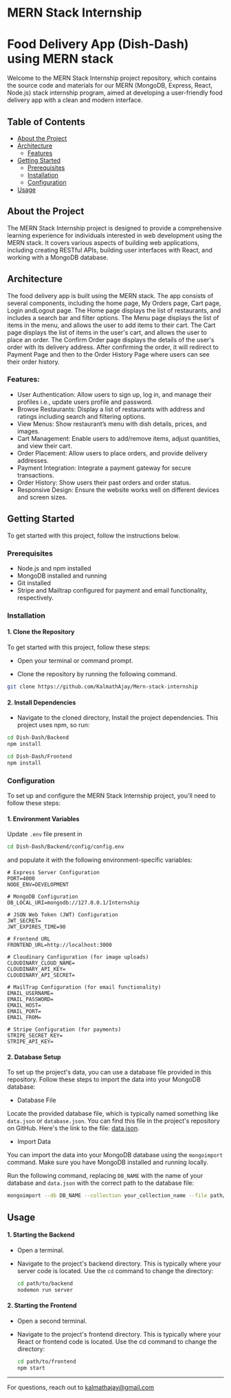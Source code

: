 # MERN Stack Internship

# Food Delivery App (Dish-Dash) using MERN stack

Welcome to the MERN Stack Internship project repository, which contains the source code and materials for our MERN (MongoDB, Express, React, Node.js) stack internship program, aimed at developing a user-friendly food delivery app with a clean and modern interface.

## Table of Contents

- [About the Project](#about-the-project)
- [Architecture](#Architecture)
  - [Features](#Features)
- [Getting Started](#getting-started)
  - [Prerequisites](#prerequisites)
  - [Installation](#installation)
  - [Configuration](#configuration)
- [Usage](#usage)

## About the Project

The MERN Stack Internship project is designed to provide a comprehensive learning experience for individuals interested in web development using the MERN stack. It covers various aspects of building web applications, including creating RESTful APIs, building user interfaces with React, and working with a MongoDB database.

## Architecture

The food delivery app is built using the MERN stack. The app consists of several components, including the home page, My Orders page, Cart page, Login andLogout page. The Home page displays the list of restaurants, and includes a search bar and filter options. The Menu page displays the list of items in the menu, and allows the user to add items to their cart. The Cart page displays the list of items in the user's cart, and allows the user to place an order. The Confirm Order page displays the details of the user's order with its delivery address. After confirming the order, it will redirect to Payment Page and then to the Order History Page where users can see their order history.

### Features:

- User Authentication: Allow users to sign up, log in, and manage their
  profiles i.e., update users profile and password.
- Browse Restaurants: Display a list of restaurants with address and ratings including search and filtering options.
- View Menus: Show restaurant’s menu with dish details, prices, and images.
- Cart Management: Enable users to add/remove items, adjust quantities, and
  view their cart.
- Order Placement: Allow users to place orders, and provide
  delivery addresses.
- Payment Integration: Integrate a payment gateway for secure transactions.
- Order History: Show users their past orders and order status.
- Responsive Design: Ensure the website works well on different devices and
  screen sizes.

## Getting Started

To get started with this project, follow the instructions below.

### Prerequisites

- Node.js and npm installed
- MongoDB installed and running
- Git installed
- Stripe and Mailtrap configured for payment and email functionality, respectively.

### Installation

#### 1. Clone the Repository

To get started with this project, follow these steps:

- Open your terminal or command prompt.

- Clone the repository by running the following command.

```bash
git clone https://github.com/KalmathAjay/Mern-stack-internship
```

#### 2. Install Dependencies

- Navigate to the cloned directory, Install the project dependencies. This project uses npm, so run:

```bash
cd Dish-Dash/Backend
npm install
```

```bash
cd Dish-Dash/Frontend
npm install
```

### Configuration

To set up and configure the MERN Stack Internship project, you'll need to follow these steps:

#### 1. Environment Variables

Update `.env` file present in

```bash
cd Dish-Dash/Backend/config/config.env
```

and populate it with the following environment-specific variables:

```env
# Express Server Configuration
PORT=4000
NODE_ENV=DEVELOPMENT

# MongoDB Configuration
DB_LOCAL_URI=mongodb://127.0.0.1/Internship

# JSON Web Token (JWT) Configuration
JWT_SECRET=
JWT_EXPIRES_TIME=90

# Frontend URL
FRONTEND_URL=http://localhost:3000

# Cloudinary Configuration (for image uploads)
CLOUDINARY_CLOUD_NAME=
CLOUDINARY_API_KEY=
CLOUDINARY_API_SECRET=

# MailTrap Configuration (for email functionality)
EMAIL_USERNAME=
EMAIL_PASSWORD=
EMAIL_HOST=
EMAIL_PORT=
EMAIL_FROM=

# Stripe Configuration (for payments)
STRIPE_SECRET_KEY=
STRIPE_API_KEY=
```

#### 2. Database Setup

To set up the project's data, you can use a database file provided in this repository. Follow these steps to import the data into your MongoDB database:

- Database File

Locate the provided database file, which is typically named something like `data.json` or `database.json`. You can find this file in the project's repository on GitHub. Here's the link to the file: [data.json](https://github.com/KalmathAjay/Mern-stack-internship/path/to/database.json).

- Import Data

You can import the data into your MongoDB database using the `mongoimport` command. Make sure you have MongoDB installed and running locally.

Run the following command, replacing `DB_NAME` with the name of your database and `data.json` with the correct path to the database file:

```bash
mongoimport --db DB_NAME --collection your_collection_name --file path/to/data.json --jsonArray
```

## Usage

#### 1. Starting the Backend

- Open a terminal.

- Navigate to the project's backend directory. This is typically where your server code is located. Use the `cd` command to change the directory:

  ```bash
  cd path/to/backend
  nodemon run server
  ```

#### 2. Starting the Frontend

- Open a second terminal.

- Navigate to the project's frontend directory. This is typically where your React or frontend code is located. Use the cd command to change the directory:

  ```bash
  cd path/to/frontend
  npm start
  ```
----
For questions, reach out to kalmathajay@gmail.com
